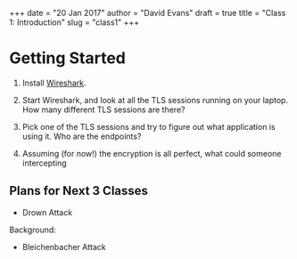 +++
date = "20 Jan 2017"
author = "David Evans"
draft = true
title = "Class 1: Introduction"
slug = "class1"
+++

# Getting Started

1. Install [Wireshark](https://www.wireshark.org/download.html).

2. Start Wireshark, and look at all the TLS sessions running on your
laptop.  How many different TLS sessions are there? 

3. Pick one of the TLS sessions and try to figure out what application
is using it.  Who are the endpoints?

4. Assuming (for now!) the encryption is all perfect, what could someone intercepting 


## Plans for Next 3 Classes

- Drown Attack

Background:
- Bleichenbacher Attack






